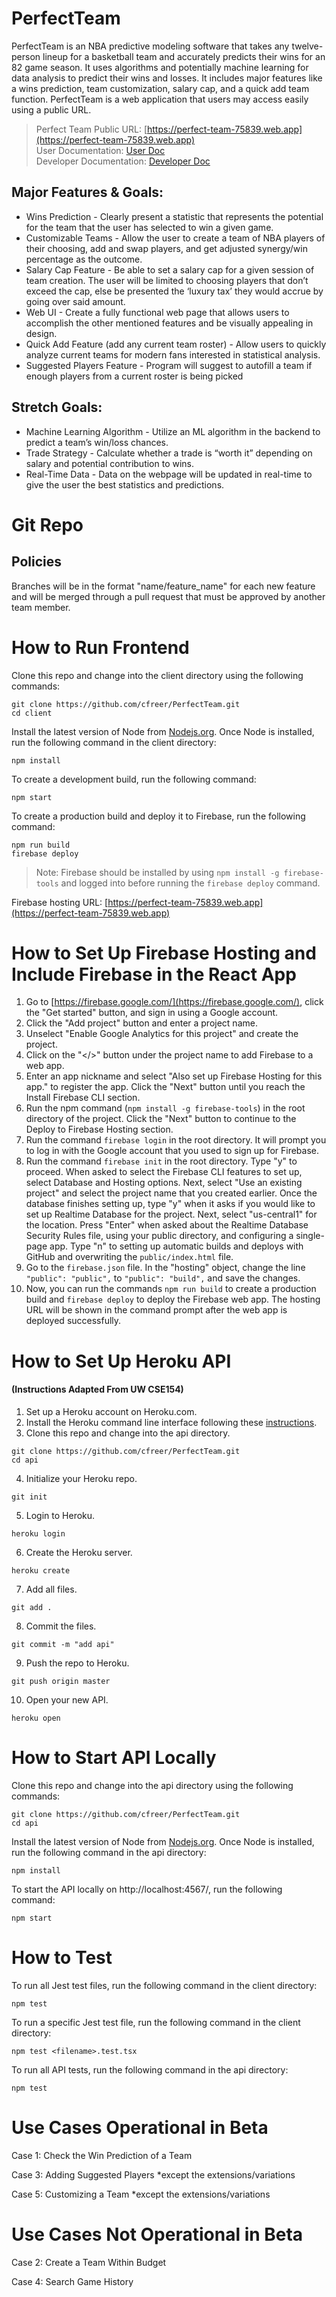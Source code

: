 # PerfectTeam
PerfectTeam is an NBA predictive modeling software that takes any twelve-person lineup for a basketball team and accurately predicts their wins for an 82 game season. It uses algorithms and potentially machine learning for data analysis to predict their wins and losses. It includes major features like a wins prediction, team customization, salary cap, and a quick add team function. PerfectTeam is a web application that users may access easily using a public URL.
> Perfect Team Public URL: [https://perfect-team-75839.web.app](https://perfect-team-75839.web.app)  
> User Documentation: [User Doc](https://docs.google.com/document/d/15EX6s6G98Mrvnf63af8UgCeSFA896j7Ri-ko85FwacM/edit?usp=sharing)  
> Developer Documentation: [Developer Doc](https://docs.google.com/document/d/1Yv0fqrUQZNTx0qqgvMVjop9h45ziyMy2_Kr94YylpFg/edit?usp=sharing)

## Major Features & Goals:
- Wins Prediction - Clearly present a statistic that represents the potential for the team that the user has selected to win a given game.
- Customizable Teams - Allow the user to create a team of NBA players of their choosing, add and swap players, and get adjusted synergy/win percentage as the outcome.
- Salary Cap Feature - Be able to set a salary cap for a given session of team creation. The user will be limited to choosing players that don’t exceed the cap, else be presented the ‘luxury tax’ they would accrue by going over said amount.
- Web UI - Create a fully functional web page that allows users to accomplish the other mentioned features and be visually appealing in design.
- Quick Add Feature (add any current team roster) - Allow users to quickly analyze current teams for modern fans interested in statistical analysis.
- Suggested Players Feature - Program will suggest to autofill a team if enough players from a current roster is being picked

## Stretch Goals:
- Machine Learning Algorithm - Utilize an ML algorithm in the backend to predict a team’s win/loss chances.
- Trade Strategy - Calculate whether a trade is “worth it” depending on salary and potential contribution to wins.
- Real-Time Data - Data on the webpage will be updated in real-time to give the user the best statistics and predictions.

# Git Repo
## Policies
Branches will be in the format "name/feature_name" for each new feature and will be merged through a pull request that must be approved by another team member.

# How to Run Frontend
Clone this repo and change into the client directory using the following commands:
```
git clone https://github.com/cfreer/PerfectTeam.git
cd client
```

Install the latest version of Node from [Nodejs.org](https://nodejs.org/en/). Once Node is installed, run the following command in the client directory:
```
npm install
```

To create a development build, run the following command:
```
npm start
```

To create a production build and deploy it to Firebase, run the following command:
```
npm run build
firebase deploy
```
> Note: Firebase should be installed by using `npm install -g firebase-tools` and logged into before running the `firebase deploy` command.

Firebase hosting URL: [https://perfect-team-75839.web.app](https://perfect-team-75839.web.app)

# How to Set Up Firebase Hosting and Include Firebase in the React App
1. Go to [https://firebase.google.com/](https://firebase.google.com/), click the "Get started" button, and sign in using a Google account.
2. Click the "Add project" button and enter a project name.
3. Unselect "Enable Google Analytics for this project" and create the project.
4. Click on the "</>" button under the project name to add Firebase to a web app.
5. Enter an app nickname and select "Also set up Firebase Hosting for this app." to register the app. Click the "Next" button until you reach the Install Firebase CLI section.
6. Run the npm command (`npm install -g firebase-tools`) in the root directory of the project. Click the "Next" button to continue to the Deploy to Firebase Hosting section.
7. Run the command `firebase login` in the root directory. It will prompt you to log in with the Google account that you used to sign up for Firebase.
8. Run the command `firebase init` in the root directory. Type "y" to proceed. When asked to select the Firebase CLI features to set up, select Database and Hosting options. Next, select "Use an existing project" and select the project name that you created earlier. Once the database finishes setting up, type "y" when it asks if you would like to set up Realtime Database for the project. Next, select "us-central1" for the location. Press "Enter" when asked about the Realtime Database Security Rules file, using your public directory, and configuring a single-page app. Type "n" to setting up automatic builds and deploys with GitHub and overwriting the `public/index.html` file.
9. Go to the `firebase.json` file. In the "hosting" object, change the line `"public": "public",` to `"public": "build",` and save the changes.
10. Now, you can run the commands `npm run build` to create a production build and `firebase deploy` to deploy the Firebase web app. The hosting URL will be shown in the command prompt after the web app is deployed successfully.

# How to Set Up Heroku API
#### (Instructions Adapted From UW CSE154)
1. Set up a Heroku account on Heroku.com.
2. Install the Heroku command line interface following these [instructions](https://devcenter.heroku.com/articles/heroku-cli#download-and-install).
3. Clone this repo and change into the api directory.
```
git clone https://github.com/cfreer/PerfectTeam.git
cd api
```
4. Initialize your Heroku repo.
```
git init
```
5. Login to Heroku.
```
heroku login
```
6. Create the Heroku server.
```
heroku create
```
7. Add all files.
```
git add .
```
8. Commit the files.
```
git commit -m "add api"
```
9. Push the repo to Heroku.
```
git push origin master
```
10. Open your new API.
```
heroku open
```

# How to Start API Locally
Clone this repo and change into the api directory using the following commands:
```
git clone https://github.com/cfreer/PerfectTeam.git
cd api
```

Install the latest version of Node from [Nodejs.org](https://nodejs.org/en/). Once Node is installed, run the following command in the api directory:
```
npm install
```

To start the API locally on http://localhost:4567/, run the following command:
```
npm start
```

# How to Test
To run all Jest test files, run the following command in the client directory:
```
npm test
```

To run a specific Jest test file, run the following command in the client directory:
```
npm test <filename>.test.tsx
```

To run all API tests, run the following command in the api directory:
```
npm test
```


# Use Cases Operational in Beta

Case 1: Check the Win Prediction of a Team

Case 3: Adding Suggested Players *except the extensions/variations

Case 5: Customizing a Team *except the extensions/variations

# Use Cases Not Operational in Beta

Case 2: Create a Team Within Budget

Case 4: Search Game History
